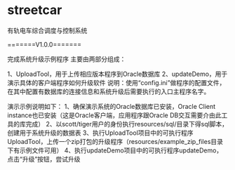 # streetcar
有轨电车综合调度与控制系统

=======V1.0.0=======

完成系统升级示例程序
主要由两部分组成：

1、UploadTool，用于上传相应版本程序到Oracle数据库
2、updateDemo，用于演示具体的客户端程序如何升级软件
说明：使用“config.ini”做程序的配置文件，在其中配置有数据库的连接信息和系统升级后需要执行的入口主程序名字。

演示示例说明如下：
1、确保演示系统的Oracle数据库已安装，Oracle Client instance也已安装（这是Oracle客户端，应用程序跟Oracle DB交互需要介由此工具的库完成）
2、以scott/tiger用户的身份执行resources/sql/目录下得sql脚本，创建用于系统升级的数据表
3、执行UploadTool项目中的可执行程序UploadTool，上传一个zip打包的升级程序（resources/example_zip_files目录下有示例文件可用）
4、执行updateDemo项目中的可执行程序updateDemo，点击“升级”按钮，尝试升级
